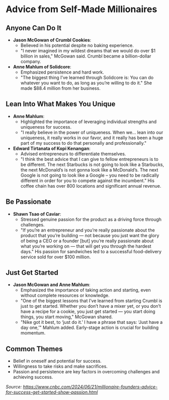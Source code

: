 # Advice from Self-Made Millionaires

## Anyone Can Do It
- **Jason McGowan of Crumbl Cookies**:
  - Believed in his potential despite no baking experience.
  - "I never imagined in my wildest dreams that we would do over $1 billion in sales," McGowan said. Crumbl became a billion-dollar company.
- **Anne Mahlum of Solidcore**:
  - Emphasized persistence and hard work.
  - "The biggest thing I’ve learned through Solidcore is: You can do whatever you want to do, as long as you’re willing to do it." She made $88.4 million from her business.

## Lean Into What Makes You Unique
- **Anne Mahlum**:
  - Highlighted the importance of leveraging individual strengths and uniqueness for success.
  - "I really believe in the power of uniqueness. When we... lean into our uniqueness, it really works in our favor, and it really has been a huge part of my success to do that personally and professionally."
- **Edward Tirtanata of Kopi Kenangan**:
  - Advised entrepreneurs to differentiate themselves.
  - "I think the best advice that I can give to fellow entrepreneurs is to be different. The next Starbucks is not going to look like a Starbucks, the next McDonald’s is not gonna look like a McDonald’s. The next Google is not going to look like a Google – you need to be radically different in order for you to compete against the incumbent." His coffee chain has over 800 locations and significant annual revenue.

## Be Passionate
- **Shawn Tsao of Caviar**:
  - Stressed genuine passion for the product as a driving force through challenges.
  - "If you’re an entrepreneur and you’re really passionate about the product that you’re building — not because you just want the glory of being a CEO or a founder [but] you’re really passionate about what you’re working on — that will get you through the hardest days." His passion for sandwiches led to a successful food-delivery service sold for over $100 million.

## Just Get Started
- **Jason McGowan and Anne Mahlum**:
  - Emphasized the importance of taking action and starting, even without complete resources or knowledge.
  - "One of the biggest lessons that I’ve learned from starting Crumbl is just to get started. Whether you don’t have a mixer yet, or you don’t have a recipe for a cookie, you just get started — you start doing things, you start moving," McGowan shared.
  - "Nike got it best, to ‘just do it.’ I have a phrase that says: ‘Just have a day one,’" Mahlum added. Early-stage action is crucial for building momentum.

## Common Themes
- Belief in oneself and potential for success.
- Willingness to take risks and make sacrifices.
- Passion and persistence are key factors in overcoming challenges and achieving success.

_Source: https://www.cnbc.com/2024/06/21/millionaire-founders-advice-for-success-get-started-show-passion.html_